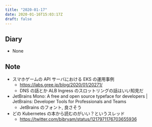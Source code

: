 ```yaml
---
title: "2020-01-17"
date: 2020-01-16T15:03:17Z
draft: false
---
```


## Diary

* None

## Note

* スマホゲームの API サーバにおける EKS の運用事例
  * https://labs.gree.jp/blog/2020/01/20271/
  * DNS の話とか ALB Ingress のスロットリングの話はいい知見だ
* JetBrains Mono: A free and open source typeface for developers | JetBrains: Developer Tools for Professionals and Teams
  * JetBrains のフォント, 良さそう
* どの Kubernetes の本から読むのがいい？というスレッド
  * https://twitter.com/bibryam/status/1217971176703655936
